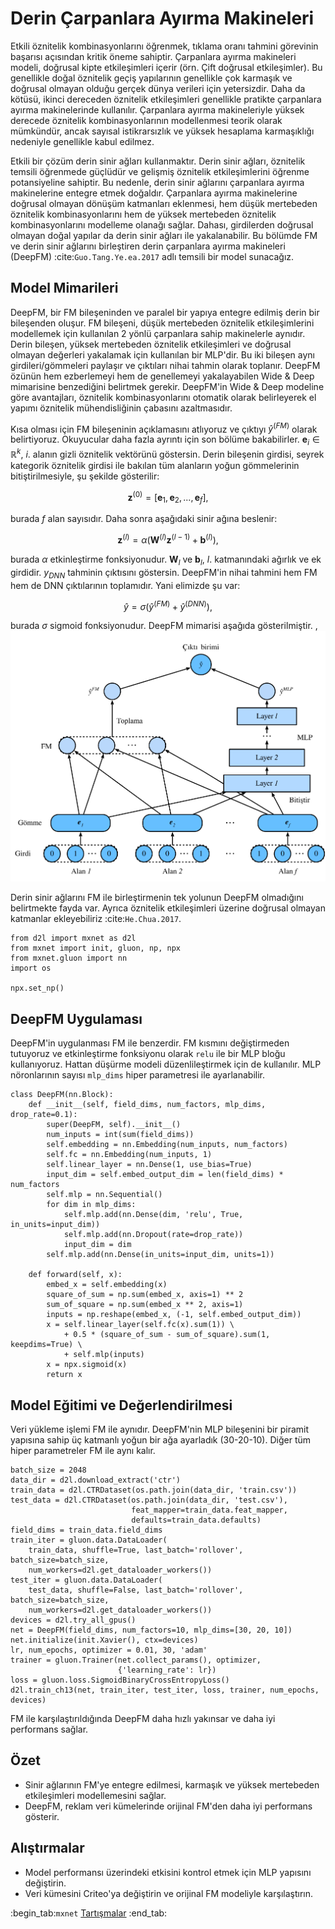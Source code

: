 # Derin Çarpanlara Ayırma Makineleri

Etkili öznitelik kombinasyonlarını öğrenmek, tıklama oranı tahmini görevinin başarısı açısından kritik öneme sahiptir. Çarpanlara ayırma makineleri modeli, doğrusal kipte etkileşimleri içerir (örn. Çift doğrusal etkileşimler). Bu genellikle doğal öznitelik geçiş yapılarının genellikle çok karmaşık ve doğrusal olmayan olduğu gerçek dünya verileri için yetersizdir. Daha da kötüsü, ikinci dereceden öznitelik etkileşimleri genellikle pratikte çarpanlara ayırma makinelerinde kullanılır. Çarpanlara ayırma makineleriyle yüksek derecede öznitelik kombinasyonlarının modellenmesi teorik olarak mümkündür, ancak sayısal istikrarsızlık ve yüksek hesaplama karmaşıklığı nedeniyle genellikle kabul edilmez. 

Etkili bir çözüm derin sinir ağları kullanmaktır. Derin sinir ağları, öznitelik temsili öğrenmede güçlüdür ve gelişmiş öznitelik etkileşimlerini öğrenme potansiyeline sahiptir. Bu nedenle, derin sinir ağlarını çarpanlara ayırma makinelerine entegre etmek doğaldır. Çarpanlara ayırma makinelerine doğrusal olmayan dönüşüm katmanları eklenmesi, hem düşük mertebeden öznitelik kombinasyonlarını hem de yüksek mertebeden öznitelik kombinasyonlarını modelleme olanağı sağlar. Dahası, girdilerden doğrusal olmayan doğal yapılar da derin sinir ağları ile yakalanabilir. Bu bölümde FM ve derin sinir ağlarını birleştiren derin çarpanlara ayırma makineleri (DeepFM) :cite:`Guo.Tang.Ye.ea.2017` adlı temsili bir model sunacağız. 

## Model Mimarileri

DeepFM, bir FM bileşeninden ve paralel bir yapıya entegre edilmiş derin bir bileşenden oluşur. FM bileşeni, düşük mertebeden öznitelik etkileşimlerini modellemek için kullanılan 2 yönlü çarpanlara sahip makinelerle aynıdır. Derin bileşen, yüksek mertebeden öznitelik etkileşimleri ve doğrusal olmayan değerleri yakalamak için kullanılan bir MLP'dir. Bu iki bileşen aynı girdileri/gömmeleri paylaşır ve çıktıları nihai tahmin olarak toplanır. DeepFM özünün hem ezberlemeyi hem de genellemeyi yakalayabilen Wide \& Deep mimarisine benzediğini belirtmek gerekir. DeepFM'in Wide \& Deep modeline göre avantajları, öznitelik kombinasyonlarını otomatik olarak belirleyerek el yapımı öznitelik mühendisliğinin çabasını azaltmasıdır. 

Kısa olması için FM bileşeninin açıklamasını atlıyoruz ve çıktıyı $\hat{y}^{(FM)}$ olarak belirtiyoruz. Okuyucular daha fazla ayrıntı için son bölüme bakabilirler. $\mathbf{e}_i \in \mathbb{R}^{k}$, $i.$ alanın gizli öznitelik vektörünü göstersin. Derin bileşenin girdisi, seyrek kategorik öznitelik girdisi ile bakılan tüm alanların yoğun gömmelerinin bitiştirilmesiyle, şu şekilde gösterilir: 

$$
\mathbf{z}^{(0)}  = [\mathbf{e}_1, \mathbf{e}_2, ..., \mathbf{e}_f],
$$

burada $f$ alan sayısıdır. Daha sonra aşağıdaki sinir ağına beslenir: 

$$
\mathbf{z}^{(l)}  = \alpha(\mathbf{W}^{(l)}\mathbf{z}^{(l-1)} + \mathbf{b}^{(l)}),
$$

burada $\alpha$ etkinleştirme fonksiyonudur. $\mathbf{W}_{l}$ ve $\mathbf{b}_{l}$, $l.$ katmanındaki ağırlık ve ek girdidir. $y_{DNN}$ tahminin çıktısını göstersin. DeepFM'in nihai tahmini hem FM hem de DNN çıktılarının toplamıdır. Yani elimizde şu var: 

$$
\hat{y} = \sigma(\hat{y}^{(FM)} + \hat{y}^{(DNN)}),
$$

burada $\sigma$ sigmoid fonksiyonudur. DeepFM mimarisi aşağıda gösterilmiştir. ,![DeepFM modelinin resimlendirilmesi](../img/rec-deepfm.svg) 

Derin sinir ağlarını FM ile birleştirmenin tek yolunun DeepFM olmadığını belirtmekte fayda var. Ayrıca öznitelik etkileşimleri üzerine doğrusal olmayan katmanlar ekleyebiliriz :cite:`He.Chua.2017`.

```{.python .input  n=2}
from d2l import mxnet as d2l
from mxnet import init, gluon, np, npx
from mxnet.gluon import nn
import os

npx.set_np()
```

## DeepFM Uygulaması 
DeepFM'in uygulanması FM ile benzerdir. FM kısmını değiştirmeden tutuyoruz ve etkinleştirme fonksiyonu olarak `relu` ile bir MLP bloğu kullanıyoruz. Hattan düşürme modeli düzenlileştirmek için de kullanılır. MLP nöronlarının sayısı `mlp_dims` hiper parametresi ile ayarlanabilir.

```{.python .input  n=2}
class DeepFM(nn.Block):
    def __init__(self, field_dims, num_factors, mlp_dims, drop_rate=0.1):
        super(DeepFM, self).__init__()
        num_inputs = int(sum(field_dims))
        self.embedding = nn.Embedding(num_inputs, num_factors)
        self.fc = nn.Embedding(num_inputs, 1)
        self.linear_layer = nn.Dense(1, use_bias=True)
        input_dim = self.embed_output_dim = len(field_dims) * num_factors
        self.mlp = nn.Sequential()
        for dim in mlp_dims:
            self.mlp.add(nn.Dense(dim, 'relu', True, in_units=input_dim))
            self.mlp.add(nn.Dropout(rate=drop_rate))
            input_dim = dim
        self.mlp.add(nn.Dense(in_units=input_dim, units=1))

    def forward(self, x):
        embed_x = self.embedding(x)
        square_of_sum = np.sum(embed_x, axis=1) ** 2
        sum_of_square = np.sum(embed_x ** 2, axis=1)
        inputs = np.reshape(embed_x, (-1, self.embed_output_dim))
        x = self.linear_layer(self.fc(x).sum(1)) \
            + 0.5 * (square_of_sum - sum_of_square).sum(1, keepdims=True) \
            + self.mlp(inputs)
        x = npx.sigmoid(x)
        return x
```

## Model Eğitimi ve Değerlendirilmesi 
Veri yükleme işlemi FM ile aynıdır. DeepFM'nin MLP bileşenini bir piramit yapısına sahip üç katmanlı yoğun bir ağa ayarladık (30-20-10). Diğer tüm hiper parametreler FM ile aynı kalır.

```{.python .input  n=4}
batch_size = 2048
data_dir = d2l.download_extract('ctr')
train_data = d2l.CTRDataset(os.path.join(data_dir, 'train.csv'))
test_data = d2l.CTRDataset(os.path.join(data_dir, 'test.csv'),
                           feat_mapper=train_data.feat_mapper,
                           defaults=train_data.defaults)
field_dims = train_data.field_dims
train_iter = gluon.data.DataLoader(
    train_data, shuffle=True, last_batch='rollover', batch_size=batch_size,
    num_workers=d2l.get_dataloader_workers())
test_iter = gluon.data.DataLoader(
    test_data, shuffle=False, last_batch='rollover', batch_size=batch_size,
    num_workers=d2l.get_dataloader_workers())
devices = d2l.try_all_gpus()
net = DeepFM(field_dims, num_factors=10, mlp_dims=[30, 20, 10])
net.initialize(init.Xavier(), ctx=devices)
lr, num_epochs, optimizer = 0.01, 30, 'adam'
trainer = gluon.Trainer(net.collect_params(), optimizer,
                        {'learning_rate': lr})
loss = gluon.loss.SigmoidBinaryCrossEntropyLoss()
d2l.train_ch13(net, train_iter, test_iter, loss, trainer, num_epochs, devices)
```

FM ile karşılaştırıldığında DeepFM daha hızlı yakınsar ve daha iyi performans sağlar. 

## Özet

* Sinir ağlarının FM'ye entegre edilmesi, karmaşık ve yüksek mertebeden etkileşimleri modellemesini sağlar.
* DeepFM, reklam veri kümelerinde orijinal FM'den daha iyi performans gösterir.

## Alıştırmalar

* Model performansı üzerindeki etkisini kontrol etmek için MLP yapısını değiştirin.
* Veri kümesini Criteo'ya değiştirin ve orijinal FM modeliyle karşılaştırın.

:begin_tab:`mxnet`
[Tartışmalar](https://discuss.d2l.ai/t/407)
:end_tab:

